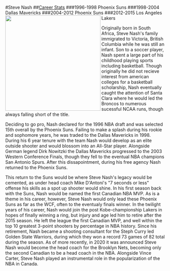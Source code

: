 #Steve Nash
##[Career Stats](https://www.basketball-reference.com/players/n/nashst01.html)
###1996-1998 Phoenix Suns
###1998-2004 Dallas Mavericks
###2004-2012 Phoenix Suns
###2012-2015 Los Angeles Lakers
<img align="left" width="300" src="https://cdn.vox-cdn.com/thumbor/nVwjb8pS2xPsjwr9p86sbE25N88=/0x4:600x404/920x613/filters:focal(0x4:600x404):format(webp)/cdn.vox-cdn.com/photo_images/1347393/23-Oct-10_103931147CP031_Golden_State.jpg">

Originally born in South Africa, Steve Nash's family immigrated to Victoria, British Columbia while he was still an infant. Son to a soccer player, Nash spent a large part of his childhood playing sports including basketball. Though originally he did not recieve interest from american colleges for a basketball scholarship, Nash eventually caught the attention of Santa Clara where he would led the Broncos to numerous sucessful NCAA runs, though always falling short of the title.

Deciding to go pro, Nash declared for the 1996 NBA draft and was selected 15th overall by the Phoenix Suns. Failing to make a splash during his rookie and sophomore years, he was traded to the Dallas Mavericks in 1998. During his 6 year tenure with the team Nash would develop as an elite outside shooter and would blossom into an All-Star player. Alongside German legend Dirk Nowitzki the Dallas Mavericks progressed to the 2003 Western Conference Finals, though they fell to the eventual NBA champions San Antonio Spurs. After this dissapointment, during his free agency Nash returned to the Phoenix Suns.

This return to the Suns would be where Steve Nash's legacy would be cemented, as under head coach Mike D'Antoni's "7 seconds or less" offense his skills as a spot up shooter would shine. In his first season back with the Suns, Nash would be named the first Canadian NBA MVP. As is a theme in his career, however, Steve Nash would only lead these Phoenix Suns as far as the WCF, often to the eventualy finals winner. In the twilight years of his  career, Nash would join the post Kobe-championship Lakers in hopes of finally winning a ring, but injury and age led him to retire after the 2015 season. He left the league the first Canadian MVP, and well within the top 10 greatest 3-point shooters by percentage in NBA history. Since his retirement, Nash became a shooting consultant for the Steph Curry led Golden State Warriors, during which they won a record 73 games of 82 total during the seaosn. As of more recently, in 2020 it was announced Steve Nash would become the head coach for the Brooklyn Nets, becoming only the second Canadian to be a head coach in the NBA. Alongside Vince Carter, Steve Nash played an instrumental role in the popularization of the NBA in Canada.
